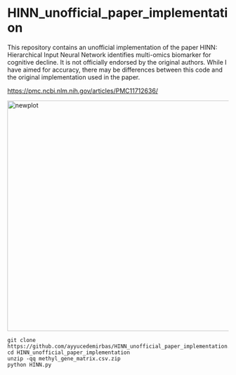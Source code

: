 # HINN_unofficial_paper_implementation

This repository contains an unofficial implementation of the paper HINN: Hierarchical Input Neural Network identifies multi-omics biomarker for cognitive decline. It is not officially endorsed by the original authors. While I have aimed for accuracy, there may be differences between this code and the original implementation used in the paper.

https://pmc.ncbi.nlm.nih.gov/articles/PMC11712636/


<img width="989" height="525" alt="newplot" src="https://github.com/user-attachments/assets/aece468d-a89f-4ace-be27-7f1afb15219d" />


    git clone https://github.com/ayyucedemirbas/HINN_unofficial_paper_implementation.git
    cd HINN_unofficial_paper_implementation
    unzip -qq methyl_gene_matrix.csv.zip
    python HINN.py
